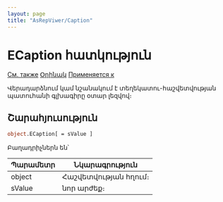 ```yaml
---
layout: page
title: "AsRepViwer/Caption"
---
```



# ЕCaption հատկություն

[См. также](../AsRepViewer.md) [Օրինակ](../../Examples/E_AsRepViewer.html)  [Применяется к](../AsRepViewer.md) 


Վերադարձնում կամ նշանակում է տեղեկատու-հաշվետվության պատուհանի գլխագիրը օտար լեզվով։

## Շարահյուսություն

``` vb
object.ЕCaption[ = sValue ]
```


Բաղադրիչներն են՝ 


| Պարամետր | Նկարագրություն |
|--|--|
| object | Հաշվետվության հղում։  |
| sValue | նոր արժեք։  |

